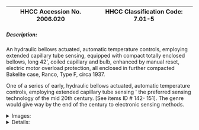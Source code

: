 | **HHCC Accession No. 2006.020** |**HHCC Classification Code:  7.01-5**|
| ----------- | ----------- |
##### Description:
An hydraulic bellows actuated, automatic temperature controls, employing extended capillary tube sensing, equipped with compact totally enclosed bellows, long 42', coiled capillary and bulb, enhanced by manual reset, electric motor overload protection, all  enclosed in further compacted Bakelite case, Ranco, Type F, circa 1937.

One of a series of early, hydraulic bellows actuated, automatic temperature controls, employing extended capillary tube sensing ' the preferred sensing technology of the mid 20th century. [See items ID # 142- 151]. The genre would give way by the end of the century to electronic sensing methods.


<details>
	<summary>Images:</summary>
<div class="gallery gallery-wrapper--full" contenteditable="false" data-is-empty="false" data-translation="Add images" data-columns="6">
<figure class="gallery__item"><a href="#DOMAIN_NAME#gallery/7.01-5.jpg" data-size="2016x1105"><img src="#DOMAIN_NAME#gallery/7.01-5-thumbnail.jpg" alt=""></a></figure>
<figure class="gallery__item"><a href="#DOMAIN_NAME#gallery/7.01-5a.jpg" data-size="1565x1086"><img src="#DOMAIN_NAME#gallery/7.01-5a-thumbnail.jpg" alt=""></a></figure>
<figure class="gallery__item"><a href="#DOMAIN_NAME#gallery/7.01-5b.jpg" data-size="1870x781"><img src="#DOMAIN_NAME#gallery/7.01-5b-thumbnail.jpg" alt=""></a></figure>
<figure class="gallery__item"><a href="#DOMAIN_NAME#gallery/7.01-5c.jpg" data-size="2062x1122"><img src="#DOMAIN_NAME#gallery/7.01-5c-thumbnail.jpg" alt=""></a></figure>
</div>
</details>


<details>
	<summary>Details:</summary>

##### Group:
7.01 Refrigerating and Air Conditioning Pressure and Temperature Controls - Household

##### Make:
Ranco

##### Manufacturer:
ARCB Co., Columbus Ohio

##### Model:
Type F

##### Serial No.:
Case marked with codes KC, RHR, and power element 18474

##### Size:
3 in. long plus capillary line x 1.5 x 3 in. high

##### Weight:
10 oz

##### Circa:
1935

##### Rating:
Exhibit, education, research, and demonstration quality illustrating a significant milestone in the evolution of extended capillary tube technology through a myriad engineering design developments and applications.

##### Patent Date/Number:


##### Provenance:
From York County (York Region) Ontario, once a rich agricultural hinterlands, attracting early settlement in the last years of the 18th century. Located on the north slopes of the Oak Ridges Moraine, within 20 miles of Toronto, the County would also attract early ex-urban development, to be come a wealthy market place for the emerging household and consumer technologies of the early and mid 20th century. 

This artifact was discovered in the 1950's in the used stock of T. H. Oliver, Refrigeration and Electric Sales and Service, Aurora, Ontario, an early worker in the field of agricultural, industrial and consumer technology.

##### Type and Design:
Extended capillary tube sensing
Totally enclosed

##### Construction:
-  All mechanical mechanism, spring loaded, driven by capillary tube action, beautifully engineered and crafted, a marvel of hand assembly, production line techniques of the period     
- Beautifully formed case in high gloss black Bakelite, employing the advanced industial forming methods of the period   
Compact bellows, totally enclosed with 42' coiled capillary line and bulb,

##### Material:


##### Special Features:


##### Accessories:


##### Capacities:


##### Performance Characteristics:


##### Operation:


##### Control and Regulation:


##### Targeted Market Segment:


##### Consumer Acceptance:


##### Merchandising:


##### Market Price:


##### Technological Significance:
The series [see items ID # 142- 151] profiles the evolution of extended capillary tube technology through a myriad engineering design developments and applications. It was a period driven by, and responding to, a new often shameless, marketing hyperbola. For the industry would take full advantage of knowledge from the newly found thermal and fluid flow sciences of the times, as well as of the new materials technology and manufacturing methods of the immediate pre-W.W.II years. 

The industry was clearly out to create ever-increasing consumer interest and expectations for a user friendly, fully automated, self-regulating, affordable, mechanically driven cabinet refrigerators for the Canadian home. It was 'an automatic refrigerator in every kitchen' following the marketing pattern set by the automobile industry for 'an automobile in every garage', that was the call of the captains of the household refrigeration industry. The perfection of a reliable, affordable, and user friendly, automatic temperature control was critical to the success of this business venture.    

The Type F was a significant step in the compacting and progressive simplification of these immensely mechanical and essentially clumsy automatic control mechanisms

##### Industrial Significance:
see above

##### Socio-economic Significance:
see above

##### Socio-cultural Significance:
- see above

##### Donor:
G. Leslie Oliver, The T. H. Oliver HVACR Collection

##### HHCC Storage Location:


##### Tracking:


##### Bibliographic References:
Ranco Manual #1058, Sixth Edition, July 1947, P.102 [illustrates a variant of the F with lever type control handle]

##### Notes:


##### Related Reports:

</details>
